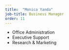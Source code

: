 ```yaml
---
title:  "Monica Yanda"
job-title: Business Manager
order: 11
---
```


- Office Administration
- Executive Support
- Research & Marketing
